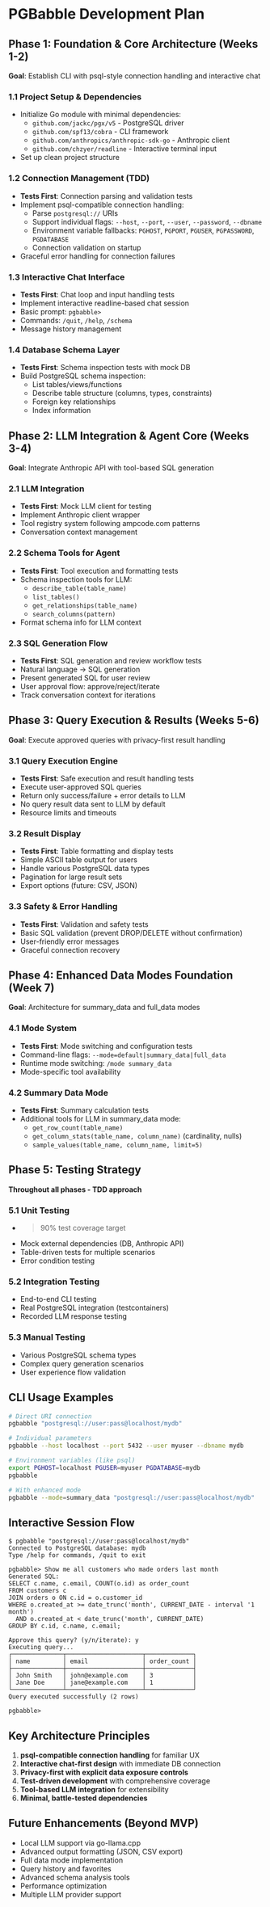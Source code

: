 # PGBabble Development Plan

## Phase 1: Foundation & Core Architecture (Weeks 1-2)
**Goal**: Establish CLI with psql-style connection handling and interactive chat

### 1.1 Project Setup & Dependencies
- Initialize Go module with minimal dependencies:
  - `github.com/jackc/pgx/v5` - PostgreSQL driver
  - `github.com/spf13/cobra` - CLI framework  
  - `github.com/anthropics/anthropic-sdk-go` - Anthropic client
  - `github.com/chzyer/readline` - Interactive terminal input
- Set up clean project structure

### 1.2 Connection Management (TDD)
- **Tests First**: Connection parsing and validation tests
- Implement psql-compatible connection handling:
  - Parse `postgresql://` URIs 
  - Support individual flags: `--host`, `--port`, `--user`, `--password`, `--dbname`
  - Environment variable fallbacks: `PGHOST`, `PGPORT`, `PGUSER`, `PGPASSWORD`, `PGDATABASE`
  - Connection validation on startup
- Graceful error handling for connection failures

### 1.3 Interactive Chat Interface
- **Tests First**: Chat loop and input handling tests
- Implement interactive readline-based chat session
- Basic prompt: `pgbabble> `
- Commands: `/quit`, `/help`, `/schema`
- Message history management

### 1.4 Database Schema Layer
- **Tests First**: Schema inspection tests with mock DB
- Build PostgreSQL schema inspection:
  - List tables/views/functions
  - Describe table structure (columns, types, constraints)
  - Foreign key relationships
  - Index information

## Phase 2: LLM Integration & Agent Core (Weeks 3-4)
**Goal**: Integrate Anthropic API with tool-based SQL generation

### 2.1 LLM Integration
- **Tests First**: Mock LLM client for testing
- Implement Anthropic client wrapper
- Tool registry system following ampcode.com patterns
- Conversation context management

### 2.2 Schema Tools for Agent
- **Tests First**: Tool execution and formatting tests
- Schema inspection tools for LLM:
  - `describe_table(table_name)` 
  - `list_tables()` 
  - `get_relationships(table_name)`
  - `search_columns(pattern)`
- Format schema info for LLM context

### 2.3 SQL Generation Flow
- **Tests First**: SQL generation and review workflow tests
- Natural language → SQL generation
- Present generated SQL for user review
- User approval flow: approve/reject/iterate
- Track conversation context for iterations

## Phase 3: Query Execution & Results (Weeks 5-6)
**Goal**: Execute approved queries with privacy-first result handling

### 3.1 Query Execution Engine
- **Tests First**: Safe execution and result handling tests
- Execute user-approved SQL queries
- Return only success/failure + error details to LLM
- No query result data sent to LLM by default
- Resource limits and timeouts

### 3.2 Result Display
- **Tests First**: Table formatting and display tests
- Simple ASCII table output for users
- Handle various PostgreSQL data types
- Pagination for large result sets
- Export options (future: CSV, JSON)

### 3.3 Safety & Error Handling
- **Tests First**: Validation and safety tests
- Basic SQL validation (prevent DROP/DELETE without confirmation)
- User-friendly error messages
- Graceful connection recovery

## Phase 4: Enhanced Data Modes Foundation (Week 7)
**Goal**: Architecture for summary_data and full_data modes

### 4.1 Mode System
- **Tests First**: Mode switching and configuration tests
- Command-line flags: `--mode=default|summary_data|full_data`
- Runtime mode switching: `/mode summary_data`
- Mode-specific tool availability

### 4.2 Summary Data Mode
- **Tests First**: Summary calculation tests
- Additional tools for LLM in summary_data mode:
  - `get_row_count(table_name)`
  - `get_column_stats(table_name, column_name)` (cardinality, nulls)
  - `sample_values(table_name, column_name, limit=5)`

## Phase 5: Testing Strategy
**Throughout all phases - TDD approach**

### 5.1 Unit Testing
- >90% test coverage target
- Mock external dependencies (DB, Anthropic API)
- Table-driven tests for multiple scenarios
- Error condition testing

### 5.2 Integration Testing  
- End-to-end CLI testing
- Real PostgreSQL integration (testcontainers)
- Recorded LLM response testing

### 5.3 Manual Testing
- Various PostgreSQL schema types
- Complex query generation scenarios
- User experience flow validation

## CLI Usage Examples
```bash
# Direct URI connection
pgbabble "postgresql://user:pass@localhost/mydb"

# Individual parameters
pgbabble --host localhost --port 5432 --user myuser --dbname mydb

# Environment variables (like psql)
export PGHOST=localhost PGUSER=myuser PGDATABASE=mydb
pgbabble

# With enhanced mode
pgbabble --mode=summary_data "postgresql://user:pass@localhost/mydb"
```

## Interactive Session Flow
```
$ pgbabble "postgresql://user:pass@localhost/mydb"
Connected to PostgreSQL database: mydb
Type /help for commands, /quit to exit

pgbabble> Show me all customers who made orders last month
Generated SQL:
SELECT c.name, c.email, COUNT(o.id) as order_count 
FROM customers c 
JOIN orders o ON c.id = o.customer_id 
WHERE o.created_at >= date_trunc('month', CURRENT_DATE - interval '1 month')
  AND o.created_at < date_trunc('month', CURRENT_DATE)
GROUP BY c.id, c.name, c.email;

Approve this query? (y/n/iterate): y
Executing query...
┌──────────────┬─────────────────────┬─────────────┐
│ name         │ email               │ order_count │
├──────────────┼─────────────────────┼─────────────┤
│ John Smith   │ john@example.com    │ 3           │
│ Jane Doe     │ jane@example.com    │ 1           │
└──────────────┴─────────────────────┴─────────────┘
Query executed successfully (2 rows)

pgbabble> 
```

## Key Architecture Principles
1. **psql-compatible connection handling** for familiar UX
2. **Interactive chat-first design** with immediate DB connection
3. **Privacy-first with explicit data exposure controls**
4. **Test-driven development** with comprehensive coverage
5. **Tool-based LLM integration** for extensibility
6. **Minimal, battle-tested dependencies**

## Future Enhancements (Beyond MVP)
- Local LLM support via go-llama.cpp
- Advanced output formatting (JSON, CSV export)
- Full data mode implementation
- Query history and favorites
- Advanced schema analysis tools
- Performance optimization
- Multiple LLM provider support